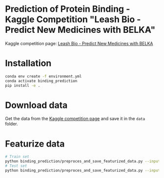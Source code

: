 # Prediction of Protein Binding - Kaggle Competition "Leash Bio - Predict New Medicines with BELKA"

Kaggle competition page: [Leash Bio - Predict New Medicines with BELKA](https://www.kaggle.com/competitions/leash-BELKA/overview)

# Installation
```bash
conda env create -f environment.yml
conda activate binding_prediction
pip install -e .
```

# Download data
Get the data from the [Kaggle competition page](https://www.kaggle.com/competitions/leash-BELKA/data) and save it in the `data` folder.

# Featurize data
```bash
# Train set
python binding_prediction/preproces_and_save_featurized_data.py --input_parquet data/train.parquet --train_set 1
# Test set
python binding_prediction/preproces_and_save_featurized_data.py --input_parquet data/test.parquet --train_set 0
```